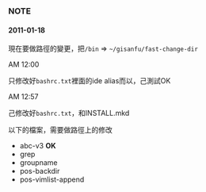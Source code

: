 ### NOTE

#### 2011-01-18

現在要做路徑的變更，把`/bin` => `~/gisanfu/fast-change-dir`

AM 12:00

只修改好`bashrc.txt`裡面的ide alias而以，己測試OK

AM 12:57

己修改好`bashrc.txt`，和INSTALL.mkd

以下的檔案，需要做路徑上的修改

- abc-v3 **OK**
- grep
- groupname
- pos-backdir
- pos-vimlist-append
